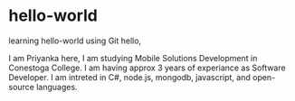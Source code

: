 # hello-world
learning hello-world using Git
hello,

I am Priyanka here, I am studying Mobile Solutions Development in Conestoga College. I am having approx 3 years of experiance as Software Developer. I am intreted in C#, node.js, mongodb, javascript, and open-source languages.

